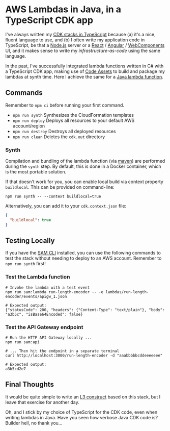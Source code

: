# AWS Lambdas in Java, in a TypeScript CDK app

I've always written my [CDK stacks in TypeScript](https://docs.aws.amazon.com/cdk/v2/guide/languages.html)
because (a) it's a nice, fluent language to use, and (b) I often write my application code in TypeScript, be that a
[Node.js](https://nodejs.org) server or a [React](https://react.dev/) / [Angular](https://angular.dev/) /
[WebComponents](https://hybrids.js.org/) UI, and it makes sense to write my _infrastructure-as-code_ using
the same language.

In the past, I've successfully integrated lambda functions written in C# with a TypeScript CDK app, making use of
[Code Assets](https://docs.aws.amazon.com/cdk/api/v2/docs/aws-cdk-lib.aws_lambda.Code.html) to build and package my
lambdas at synth time. Here I achieve the same for a
[Java lambda function](https://docs.aws.amazon.com/lambda/latest/dg/lambda-java.html).

## Commands

Remember to `npm ci` before running your first command.

* `npm run synth`   Synthesizes the CloudFormation templates
* `npm run deploy`  Deploys all resources to your default AWS account/region
* `npm run destroy` Destroys all deployed resources
* `npm run clean`   Deletes the `cdk.out` directory

### Synth

Compilation and bundling of the lambda function (via [maven](https://maven.apache.org/wrapper/)) are performed during
the `synth` step. By default, this is done in a Docker container, which is the most portable solution.

If that doesn't work for you, you can enable local build via context property `buildlocal`.
This can be provided on command-line:

```shell
npm run synth -- --context buildlocal=true
```

Alternatively, you can add it to your `cdk.context.json` file:

```json
{
  "buildlocal": true
}
```

## Testing Locally

If you have the
[SAM CLI](https://docs.aws.amazon.com/serverless-application-model/latest/developerguide/install-sam-cli.html)
installed, you can use the following commands to test the stack without needing to deploy to an AWS account.
Remember to `npm run synth` first!

### Test the Lambda function

```shell
# Invoke the lambda with a test event
npm run sam:lambda run-length-encoder -- -e lambdas/run-length-encoder/events/apigw_1.json

# Expected output:
{"statusCode": 200, "headers": {"Content-Type": "text/plain"}, "body": "a3b5c", "isBase64Encoded": false}
```

### Test the API Gateway endpoint

```shell
# Run the HTTP API Gateway locally ...
npm run sam:api

# ... Then hit the endpoint in a separate terminal
curl http://localhost:3000/run-length-encoder -d "aaabbbbbcddeeeeeee"

# Expected output:
a3b5cd2e7
```

## Final Thoughts

It would be quite simple to write an
[L3 construct](https://docs.aws.amazon.com/cdk/v2/guide/constructs.html#constructs_lib_levels)
based on this stack, but I leave that exercise for another day.

Oh, and I stick by my choice of TypeScript for the CDK code, even when writing lambdas in Java.
Have you seen how verbose Java CDK code is? Builder hell, no thank you...
